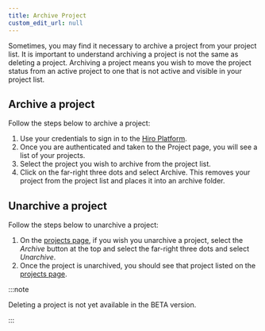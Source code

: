 ```yaml
---
title: Archive Project
custom_edit_url: null
---
```


Sometimes, you may find it necessary to archive a project from your project list. It is important to understand archiving a project is not the same as deleting a project. Archiving a project means you wish to move the project status from an active project to one that is not active and visible in your project list.

## Archive a project

Follow the steps below to archive a project:

1. Use your credentials to sign in to the [Hiro Platform](https://platform.hiro.so/).
2. Once you are authenticated and taken to the Project page, you will see a list of your projects.
3. Select the project you wish to archive from the project list.
4. Click on the far-right three dots and select Archive. This removes your project from the project list and places it into an archive folder.

## Unarchive a project

Follow the steps below to unarchive a project:

1. On the [projects page](https://platform.hiro.so), if you wish you unarchive a project, select the _Archive_ button at the top and select the far-right three dots and select _Unarchive_.
2. Once the project is unarchived, you should see that project listed on the [projects page](https://platform.hiro.so).

:::note

Deleting a project is not yet available in the BETA version.

:::
